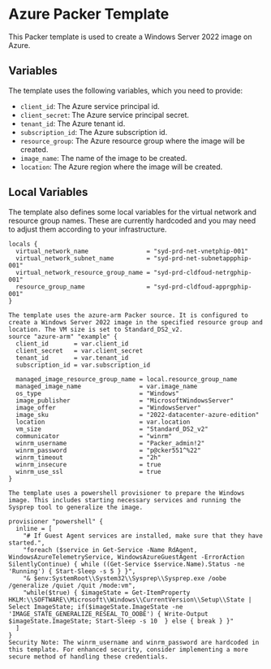 # Azure Packer Template

This Packer template is used to create a Windows Server 2022 image on Azure. 

## Variables

The template uses the following variables, which you need to provide:

- `client_id`: The Azure service principal id.
- `client_secret`: The Azure service principal secret.
- `tenant_id`: The Azure tenant id.
- `subscription_id`: The Azure subscription id.
- `resource_group`: The Azure resource group where the image will be created.
- `image_name`: The name of the image to be created.
- `location`: The Azure region where the image will be created.

## Local Variables

The template also defines some local variables for the virtual network and resource group names. These are currently hardcoded and you may need to adjust them according to your infrastructure.

```hcl
locals {
  virtual_network_name                = "syd-prd-net-vnetphip-001"
  virtual_network_subnet_name         = "syd-prd-net-subnetappphip-001"
  virtual_network_resource_group_name = "syd-prd-cldfoud-netrgphip-001"
  resource_group_name                 = "syd-prd-cldfoud-apprgphip-001"
}

The template uses the azure-arm Packer source. It is configured to create a Windows Server 2022 image in the specified resource group and location. The VM size is set to Standard_DS2_v2.
source "azure-arm" "example" {
  client_id       = var.client_id
  client_secret   = var.client_secret
  tenant_id       = var.tenant_id
  subscription_id = var.subscription_id

  managed_image_resource_group_name = local.resource_group_name
  managed_image_name                = var.image_name
  os_type                           = "Windows"
  image_publisher                   = "MicrosoftWindowsServer"
  image_offer                       = "WindowsServer"
  image_sku                         = "2022-datacenter-azure-edition"
  location                          = var.location
  vm_size                           = "Standard_DS2_v2"
  communicator                      = "winrm"
  winrm_username                    = "Packer_admin!2"
  winrm_password                    = "p@cker551^%22"
  winrm_timeout                     = "2h"
  winrm_insecure                    = true
  winrm_use_ssl                     = true
}

The template uses a powershell provisioner to prepare the Windows image. This includes starting necessary services and running the Sysprep tool to generalize the image.

provisioner "powershell" {
  inline = [
    "# If Guest Agent services are installed, make sure that they have started.",
    "foreach ($service in Get-Service -Name RdAgent, WindowsAzureTelemetryService, WindowsAzureGuestAgent -ErrorAction SilentlyContinue) { while ((Get-Service $service.Name).Status -ne 'Running') { Start-Sleep -s 5 } }",
    "& $env:SystemRoot\\System32\\Sysprep\\Sysprep.exe /oobe /generalize /quiet /quit /mode:vm",
    "while($true) { $imageState = Get-ItemProperty HKLM:\\SOFTWARE\\Microsoft\\Windows\\CurrentVersion\\Setup\\State | Select ImageState; if($imageState.ImageState -ne 'IMAGE_STATE_GENERALIZE_RESEAL_TO_OOBE') { Write-Output $imageState.ImageState; Start-Sleep -s 10  } else { break } }"
  ]
}
Security Note: The winrm_username and winrm_password are hardcoded in this template. For enhanced security, consider implementing a more secure method of handling these credentials.
